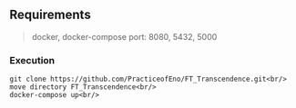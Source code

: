 ## Requirements

> docker, docker-compose
> port: 8080, 5432, 5000

### Execution

    git clone https://github.com/PracticeofEno/FT_Transcendence.git<br/>
    move directory FT_Transcendence<br/>
    docker-compose up<br/>
